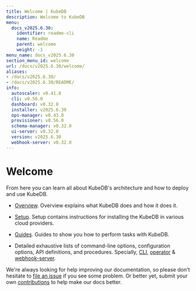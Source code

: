 ```yaml
---
title: Welcome | KubeDB
description: Welcome to KubeDB
menu:
  docs_v2025.6.30:
    identifier: readme-cli
    name: Readme
    parent: welcome
    weight: -1
menu_name: docs_v2025.6.30
section_menu_id: welcome
url: /docs/v2025.6.30/welcome/
aliases:
- /docs/v2025.6.30/
- /docs/v2025.6.30/README/
info:
  autoscaler: v0.41.0
  cli: v0.56.0
  dashboard: v0.32.0
  installer: v2025.6.30
  ops-manager: v0.43.0
  provisioner: v0.56.0
  schema-manager: v0.32.0
  ui-server: v0.32.0
  version: v2025.6.30
  webhook-server: v0.32.0
---
```


# Welcome

From here you can learn all about KubeDB's architecture and how to deploy and use KubeDB.

- [Overview](/docs/v2025.6.30/overview/). Overview explains what KubeDB does and how it does it.

- [Setup](/docs/v2025.6.30/setup/). Setup contains instructions for installing the KubeDB in various cloud providers.

- [Guides](/docs/v2025.6.30/guides/). Guides to show you how to perform tasks with KubeDB.

- Detailed exhaustive lists of command-line options, configuration options, API definitions, and procedures. Specially, [CLI](/docs/v2025.6.30/reference/cli/), [operator](/docs/v2025.6.30/reference/operator/) & [webhook-server](/docs/v2025.6.30/reference/webhook-server/).

We're always looking for help improving our documentation, so please don't hesitate to [file an issue](https://github.com/kubedb/project/issues/new) if you see some problem. Or better yet, submit your own [contributions](/docs/v2025.6.30/CONTRIBUTING) to help make our docs better.
